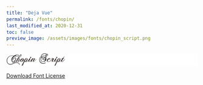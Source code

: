 ```yaml
---
title: "Deja Vue"
permalink: /fonts/chopin/
last_modified_at: 2020-12-31
toc: false
preview_image: /assets/images/fonts/chopin_script.png
---
```

![Chopin Script](/assets/images/fonts/chopin_script.png)

[Download Font License](https://github.com/inkstitch/inkstitch/blob/kerning/fonts/chopin/LICENSE)

